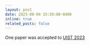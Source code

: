 ```yaml
---
layout: post
date: 2023-08-04 15:59:00-0400
inline: true
related_posts: false
---
```


One paper was accepted to [UIST 2023](https://uist.acm.org/2023/)

